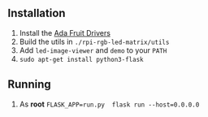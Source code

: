 ## Installation
1. Install the [Ada Fruit Drivers](https://learn.adafruit.com/adafruit-rgb-matrix-plus-real-time-clock-hat-for-raspberry-pi/driving-matrices)
2. Build the utils in `./rpi-rgb-led-matrix/utils`
3. Add `led-image-viewer` and `demo` to your `PATH`
4. `sudo apt-get install python3-flask`

## Running
1. As **root** `FLASK_APP=run.py  flask run --host=0.0.0.0`